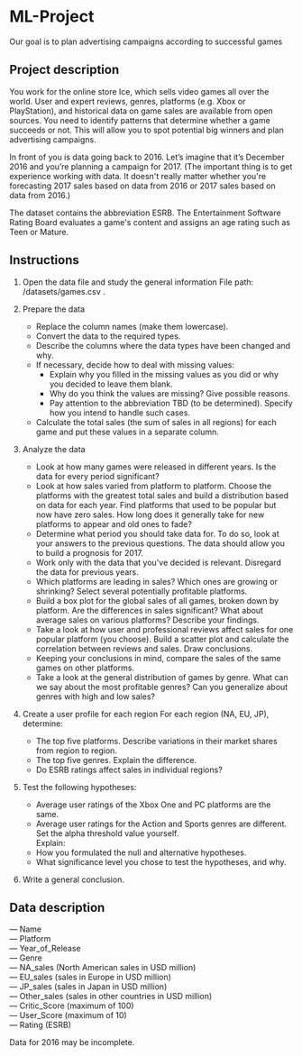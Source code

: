 # ML-Project
Our goal is to plan advertising campaigns according to successful games


## Project description
You work for the online store Ice, which sells video games all over the world. User and expert reviews, genres, platforms (e.g. Xbox or PlayStation), and historical data on game sales are available from open sources. You need to identify patterns that determine whether a game succeeds or not. This will allow you to spot potential big winners and plan advertising campaigns.

In front of you is data going back to 2016. Let’s imagine that it’s December 2016 and you’re planning a campaign for 2017.
(The important thing is to get experience working with data. It doesn't really matter whether you're forecasting 2017 sales based on data from 2016 or 2017 sales based on data from 2016.)

The dataset contains the abbreviation ESRB. The Entertainment Software Rating Board evaluates a game's content and assigns an age rating such as Teen or Mature.

## Instructions
1. Open the data file and study the general information
File path:
/datasets/games.csv .

2. Prepare the data  
    - Replace the column names (make them lowercase).  
    - Convert the data to the required types.  
    - Describe the columns where the data types have been changed and why.  
    - If necessary, decide how to deal with missing values:  
      - Explain why you filled in the missing values as you did or why you decided to leave them blank.  
      - Why do you think the values are missing? Give possible reasons.  
      - Pay attention to the abbreviation TBD (to be determined). Specify how you intend to handle such cases.  
    - Calculate the total sales (the sum of sales in all regions) for each game and put these values in a separate column.  

3. Analyze the data  
    - Look at how many games were released in different years. Is the data for every period significant?  
    - Look at how sales varied from platform to platform. Choose the platforms with the greatest total sales and build a distribution based on data for each year. Find platforms that used to be popular but now have zero sales. How long does it generally take for new platforms to appear and old ones to fade?  
    - Determine what period you should take data for. To do so, look at your answers to the previous questions. The data should allow you to build a prognosis for 2017.  
    - Work only with the data that you've decided is relevant. Disregard the data for previous years.  
    - Which platforms are leading in sales? Which ones are growing or shrinking? Select several potentially profitable platforms.  
    - Build a box plot for the global sales of all games, broken down by platform. Are the differences in sales significant? What about average sales on various platforms?              Describe your findings.  
    - Take a look at how user and professional reviews affect sales for one popular platform (you choose). Build a scatter plot and calculate the correlation between reviews and       sales. Draw conclusions.  
    - Keeping your conclusions in mind, compare the sales of the same games on other platforms.  
    - Take a look at the general distribution of games by genre. What can we say about the most profitable genres? Can you generalize about genres with high and low sales?  

4. Create a user profile for each region
For each region (NA, EU, JP), determine:
    - The top five platforms. Describe variations in their market shares from region to region.
    - The top five genres. Explain the difference.
    - Do ESRB ratings affect sales in individual regions?
  
 5. Test the following hypotheses:  
      - Average user ratings of the Xbox One and PC platforms are the same.  
      - Average user ratings for the Action and Sports genres are different.  
Set the alpha threshold value yourself.  
Explain:  
      - How you formulated the null and alternative hypotheses.    
      - What significance level you chose to test the hypotheses, and why.  
6. Write a general conclusion.    

## Data description
  — Name  
  — Platform  
  — Year_of_Release  
  — Genre  
  — NA_sales (North American sales in USD million)  
  — EU_sales (sales in Europe in USD million)  
  — JP_sales (sales in Japan in USD million)  
  — Other_sales (sales in other countries in USD million)  
  — Critic_Score (maximum of 100)  
  — User_Score (maximum of 10)  
  — Rating (ESRB)  
  
Data for 2016 may be incomplete.  

